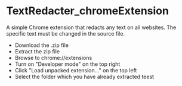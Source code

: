 # TextRedacter_chromeExtension

A simple Chrome extension that redacts any text on all websites. The specific text must be changed in the source file.

* Download the .zip file 
* Extract the zip file
* Browse to chrome://extensions
* Turn on "Developer mode" on the top right
* Click "Load unpacked extension..." on the top left
* Select the folder which you have already extracted
teest
